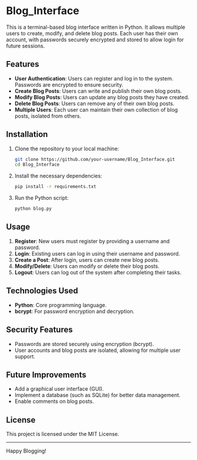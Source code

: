 # Blog_Interface

This is a terminal-based blog interface written in Python. It allows multiple users to create, modify, and delete blog posts. Each user has their own account, with passwords securely encrypted and stored to allow login for future sessions.

## Features

- **User Authentication**: Users can register and log in to the system. Passwords are encrypted to ensure security.
- **Create Blog Posts**: Users can write and publish their own blog posts.
- **Modify Blog Posts**: Users can update any blog posts they have created.
- **Delete Blog Posts**: Users can remove any of their own blog posts.
- **Multiple Users**: Each user can maintain their own collection of blog posts, isolated from others.

## Installation

1. Clone the repository to your local machine:
    ```bash
    git clone https://github.com/your-username/Blog_Interface.git
    cd Blog_Interface
    ```

2. Install the necessary dependencies:
    ```bash
    pip install -r requirements.txt
    ```

3. Run the Python script:
    ```bash
    python blog.py
    ```

## Usage

1. **Register**: New users must register by providing a username and password.
2. **Login**: Existing users can log in using their username and password.
3. **Create a Post**: After login, users can create new blog posts.
4. **Modify/Delete**: Users can modify or delete their blog posts.
5. **Logout**: Users can log out of the system after completing their tasks.

## Technologies Used

- **Python**: Core programming language.
- **bcrypt**: For password encryption and decryption.

## Security Features

- Passwords are stored securely using encryption (bcrypt).
- User accounts and blog posts are isolated, allowing for multiple user support.

## Future Improvements

- Add a graphical user interface (GUI).
- Implement a database (such as SQLite) for better data management.
- Enable comments on blog posts.

## License

This project is licensed under the MIT License.

---

Happy Blogging!
